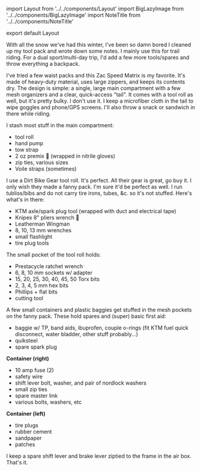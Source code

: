 import Layout from '../../components/Layout'
import BigLazyImage from '../../components/BigLazyImage'
import NoteTitle from '../../components/NoteTitle'

export default Layout

<NoteTitle title="Enduro Toolkit" date="2021-02-25" />

With all the snow we've had this winter, I've been so damn bored I cleaned up my tool pack and wrote down some notes. I mainly use this for trail riding. For a dual sport/multi-day trip, I'd add a few more tools/spares and throw everything a backpack.

I've tried a few waist packs and this Zac Speed Matrix is my favorite. It's made of heavy-duty material, uses large zippers, and keeps its contents dry. The design is simple: a single, large main compartment with a few mesh organizers and a clear, quick-access "tail". It comes with a tool roll as well, but it's pretty bulky. I don't use it. I keep a microfiber cloth in the tail to wipe goggles and phone/GPS screens. I'll also throw a snack or sandwich in there while riding.

<BigLazyImage src="https://advrider-rkdwp.s3.amazonaws.com/toolkit/1.jpg" alt="Toolkit" />
<BigLazyImage src="https://advrider-rkdwp.s3.amazonaws.com/toolkit/2.jpg" alt="Toolkit" />

I stash most stuff in the main compartment:

- tool roll
- hand pump
- tow strap
- 2 oz premix 💨 (wrapped in nitrile gloves)
- zip ties, various sizes
- Voile straps (sometimes)

<BigLazyImage src="https://advrider-rkdwp.s3.amazonaws.com/toolkit/3.jpg" alt="Toolkit" />
<BigLazyImage src="https://advrider-rkdwp.s3.amazonaws.com/toolkit/4.jpg" alt="Toolkit" />
<BigLazyImage src="https://advrider-rkdwp.s3.amazonaws.com/toolkit/5.jpg" alt="Toolkit" />

I use a Dirt Bike Gear tool roll. It's perfect. All their gear is great, go buy it. I only wish they made a fanny pack. I'm sure it'd be perfect as well. I run tubliss/bibs and do not carry tire irons, tubes, &c. so it's not stuffed. Here's what's in there:

- KTM axle/spark plug tool (wrapped with duct and electrical tape)
- Knipex 8" pliers wrench 🤑
- Leatherman Wingman
- 8, 10, 13 mm wrenches
- small flashlight
- tire plug tools

<BigLazyImage src="https://advrider-rkdwp.s3.amazonaws.com/toolkit/6.jpg" alt="Toolkit" />
<BigLazyImage src="https://advrider-rkdwp.s3.amazonaws.com/toolkit/7.jpg" alt="Toolkit" />

The small pocket of the tool roll holds:

- Prestacycle ratchet wrench
- 6, 8, 10 mm sockets w/ adapter
- 15, 20, 25, 30, 40, 45, 50 Torx bits
- 2, 3, 4, 5 mm hex bits
- Phillips + flat bits
- cutting tool

<BigLazyImage src="https://advrider-rkdwp.s3.amazonaws.com/toolkit/8.jpg" alt="Toolkit" />

A few small containers and plastic baggies get stuffed in the mesh pockets on the fanny pack. These hold spares and (super) basic first aid:

- baggie w/ TP, band aids, ibuprofen, couple o-rings (fit KTM fuel quick disconnect, water bladder, other stuff probably...)
- quiksteel
- spare spark plug

**Container (right)**

- 10 amp fuse (2)
- safety wire
- shift lever bolt, washer, and pair of nordlock washers
- small zip ties
- spare master link
- various bolts, washers, etc

**Container (left)**

- tire plugs
- rubber cement
- sandpaper
- patches

<BigLazyImage src="https://advrider-rkdwp.s3.amazonaws.com/toolkit/9.jpg" alt="Toolkit" />
<BigLazyImage src="https://advrider-rkdwp.s3.amazonaws.com/toolkit/10.jpg" alt="Toolkit" />

I keep a spare shift lever and brake lever ziptied to the frame in the air box. That's it.
